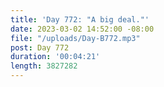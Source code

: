 ```yaml
---
title: 'Day 772: "A big deal."'
date: 2023-03-02 14:52:00 -08:00
file: "/uploads/Day-B772.mp3"
post: Day 772
duration: '00:04:21'
length: 3827282
---
```


